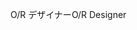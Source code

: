 <span data-ttu-id="fc543-101">O/R デザイナー</span><span class="sxs-lookup"><span data-stu-id="fc543-101">O/R Designer</span></span>